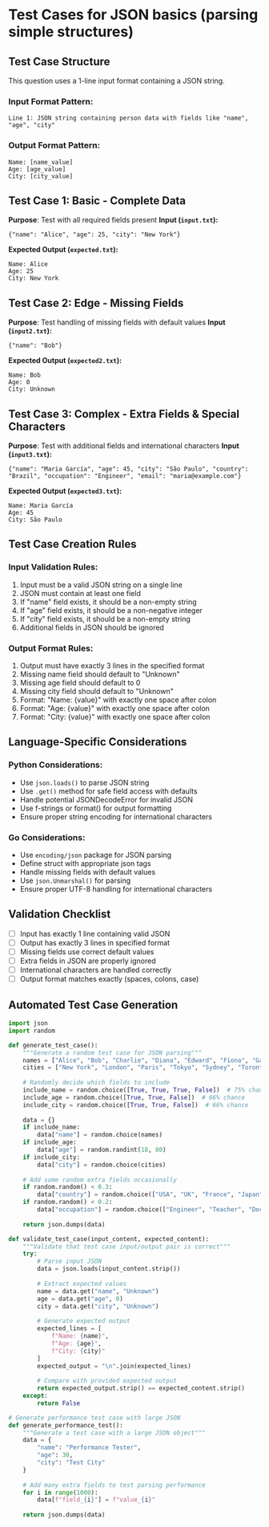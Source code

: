 # Test Cases for JSON basics (parsing simple structures)

## Test Case Structure
This question uses a 1-line input format containing a JSON string.

### Input Format Pattern:
```
Line 1: JSON string containing person data with fields like "name", "age", "city"
```

### Output Format Pattern:
```
Name: [name_value]
Age: [age_value]
City: [city_value]
```

## Test Case 1: Basic - Complete Data
**Purpose**: Test with all required fields present
**Input (`input.txt`):**
```
{"name": "Alice", "age": 25, "city": "New York"}
```
**Expected Output (`expected.txt`):**
```
Name: Alice
Age: 25
City: New York
```

## Test Case 2: Edge - Missing Fields
**Purpose**: Test handling of missing fields with default values
**Input (`input2.txt`):**
```
{"name": "Bob"}
```
**Expected Output (`expected2.txt`):**
```
Name: Bob
Age: 0
City: Unknown
```

## Test Case 3: Complex - Extra Fields & Special Characters
**Purpose**: Test with additional fields and international characters
**Input (`input3.txt`):**
```
{"name": "Maria García", "age": 45, "city": "São Paulo", "country": "Brazil", "occupation": "Engineer", "email": "maria@example.com"}
```
**Expected Output (`expected3.txt`):**
```
Name: Maria García
Age: 45
City: São Paulo
```

## Test Case Creation Rules
### Input Validation Rules:
1. Input must be a valid JSON string on a single line
2. JSON must contain at least one field
3. If "name" field exists, it should be a non-empty string
4. If "age" field exists, it should be a non-negative integer
5. If "city" field exists, it should be a non-empty string
6. Additional fields in JSON should be ignored

### Output Format Rules:
1. Output must have exactly 3 lines in the specified format
2. Missing name field should default to "Unknown"
3. Missing age field should default to 0
4. Missing city field should default to "Unknown"
5. Format: "Name: {value}" with exactly one space after colon
6. Format: "Age: {value}" with exactly one space after colon
7. Format: "City: {value}" with exactly one space after colon

## Language-Specific Considerations
### Python Considerations:
- Use `json.loads()` to parse JSON string
- Use `.get()` method for safe field access with defaults
- Handle potential JSONDecodeError for invalid JSON
- Use f-strings or format() for output formatting
- Ensure proper string encoding for international characters

### Go Considerations:
- Use `encoding/json` package for JSON parsing
- Define struct with appropriate json tags
- Handle missing fields with default values
- Use `json.Unmarshal()` for parsing
- Ensure proper UTF-8 handling for international characters

## Validation Checklist
- [ ] Input has exactly 1 line containing valid JSON
- [ ] Output has exactly 3 lines in specified format
- [ ] Missing fields use correct default values
- [ ] Extra fields in JSON are properly ignored
- [ ] International characters are handled correctly
- [ ] Output format matches exactly (spaces, colons, case)

## Automated Test Case Generation
```python
import json
import random

def generate_test_case():
    """Generate a random test case for JSON parsing"""
    names = ["Alice", "Bob", "Charlie", "Diana", "Edward", "Fiona", "Gabriel", "Hannah", "Igor", "Julia"]
    cities = ["New York", "London", "Paris", "Tokyo", "Sydney", "Toronto", "Berlin", "Moscow", "Beijing", "Mumbai"]
    
    # Randomly decide which fields to include
    include_name = random.choice([True, True, True, False])  # 75% chance
    include_age = random.choice([True, True, False])  # 66% chance  
    include_city = random.choice([True, True, False])  # 66% chance
    
    data = {}
    if include_name:
        data["name"] = random.choice(names)
    if include_age:
        data["age"] = random.randint(18, 80)
    if include_city:
        data["city"] = random.choice(cities)
    
    # Add some random extra fields occasionally
    if random.random() < 0.3:
        data["country"] = random.choice(["USA", "UK", "France", "Japan", "Australia"])
    if random.random() < 0.2:
        data["occupation"] = random.choice(["Engineer", "Teacher", "Doctor", "Artist", "Manager"])
    
    return json.dumps(data)

def validate_test_case(input_content, expected_content):
    """Validate that test case input/output pair is correct"""
    try:
        # Parse input JSON
        data = json.loads(input_content.strip())
        
        # Extract expected values
        name = data.get("name", "Unknown")
        age = data.get("age", 0)
        city = data.get("city", "Unknown")
        
        # Generate expected output
        expected_lines = [
            f"Name: {name}",
            f"Age: {age}",
            f"City: {city}"
        ]
        expected_output = "\n".join(expected_lines)
        
        # Compare with provided expected output
        return expected_output.strip() == expected_content.strip()
    except:
        return False

# Generate performance test case with large JSON
def generate_performance_test():
    """Generate a test case with a large JSON object"""
    data = {
        "name": "Performance Tester",
        "age": 30,
        "city": "Test City"
    }
    
    # Add many extra fields to test parsing performance
    for i in range(1000):
        data[f"field_{i}"] = f"value_{i}"
    
    return json.dumps(data)
```
